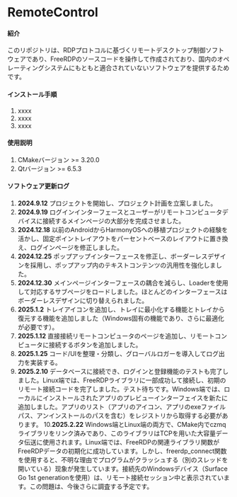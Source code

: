 # RemoteControl

#### 紹介

このリポジトリは、RDPプロトコルに基づくリモートデスクトップ制御ソフトウェアであり、FreeRDPのソースコードを操作して作成されており、国内のオペレーティングシステムにもともと適合されていないソフトウェアを提供するためです。

#### インストール手順

1. xxxx
2. xxxx
3. xxxx

#### 使用説明

1. CMakeバージョン >= 3.20.0
2. Qtバージョン >= 6.5.3

#### ソフトウェア更新ログ

1. **2024.9.12** プロジェクトを開始し、プロジェクト計画を立案しました。
2. **2024.9.19** ログインインターフェースとユーザーがリモートコンピュータデバイスに接続するメインページの大部分を完成させました。
3. **2024.12.18** 以前のAndroidからHarmonyOSへの移植プロジェクトの経験を活かし、固定ポイントレイアウトをパーセントベースのレイアウトに置き換え、ログインページを修正しました。
4. **2024.12.25** ポップアップインターフェースを修正し、ボーダーレスデザインを採用し、ポップアップ内のテキストコンテンツの汎用性を強化しました。
5. **2024.12.30** メインページインターフェースの耦合を減らし、Loaderを使用して対応するサブページをロードしました。ほとんどのインターフェースはボーダーレスデザインに切り替えられました。
6. **2025.1.2** トレイアイコンを追加し、トレイに最小化する機能とトレイから復元する機能を追加しました（Windows固有の機能であり、さらに最適化が必要です）。
7. **2025.1.12** 直接接続リモートコンピュータのページを追加し、リモートコンピュータに接続するボタンを追加しました。
8. **2025.1.25** コード/UIを整理・分類し、グローバルロガーを導入してログ出力を実装する。
9. **2025.2.10** データベースに接続でき、ログインと登録機能のテストも完了しました。Linux端では、FreeRDPライブラリに一部成功して接続し、初期のリモート接続コードを完了しました。テスト待ちです。Windows端では、ローカルにインストールされたアプリのプレビューインターフェイスを新たに追加しました。アプリのリスト（アプリのアイコン、アプリのexeファイルパス、アンインストールのパスを含む）をレジストリから取得する必要があります。
10.**2025.2.22** Windows端とLinux端の両方で、CMake内でczmqライブラリをリンク済みであり、このライブラリはTCPを用いた大容量データ伝送に使用されます。Linux端では、FreeRDPの関連ライブラリ関数がFreeRDPデータの初期化に成功しています。しかし、freerdp_connect関数を使用すると、不明な理由でプログラムがクラッシュする（別のスレッドを開いている）现象が発生しています。接続先のWindowsデバイス（Surface Go 1st generationを使用）は、リモート接続セッション中と表示されています。この問題は、今後さらに調査する予定です。